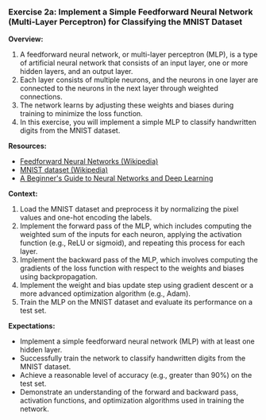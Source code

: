 ### Exercise 2a: Implement a Simple Feedforward Neural Network (Multi-Layer Perceptron) for Classifying the MNIST Dataset

**Overview:**

1. A feedforward neural network, or multi-layer perceptron (MLP), is a type of artificial neural network that consists of an input layer, one or more hidden layers, and an output layer.
2. Each layer consists of multiple neurons, and the neurons in one layer are connected to the neurons in the next layer through weighted connections.
3. The network learns by adjusting these weights and biases during training to minimize the loss function.
4. In this exercise, you will implement a simple MLP to classify handwritten digits from the MNIST dataset.

**Resources:**

- [Feedforward Neural Networks (Wikipedia)](https://en.wikipedia.org/wiki/Feedforward_neural_network)
- [MNIST dataset (Wikipedia)](https://en.wikipedia.org/wiki/MNIST_database)
- [A Beginner's Guide to Neural Networks and Deep Learning](https://skymind.ai/wiki/neural-network)

**Context:**

1. Load the MNIST dataset and preprocess it by normalizing the pixel values and one-hot encoding the labels.
2. Implement the forward pass of the MLP, which includes computing the weighted sum of the inputs for each neuron, applying the activation function (e.g., ReLU or sigmoid), and repeating this process for each layer.
3. Implement the backward pass of the MLP, which involves computing the gradients of the loss function with respect to the weights and biases using backpropagation.
4. Implement the weight and bias update step using gradient descent or a more advanced optimization algorithm (e.g., Adam).
5. Train the MLP on the MNIST dataset and evaluate its performance on a test set.

**Expectations:**

- Implement a simple feedforward neural network (MLP) with at least one hidden layer.
- Successfully train the network to classify handwritten digits from the MNIST dataset.
- Achieve a reasonable level of accuracy (e.g., greater than 90%) on the test set.
- Demonstrate an understanding of the forward and backward pass, activation functions, and optimization algorithms used in training the network.
